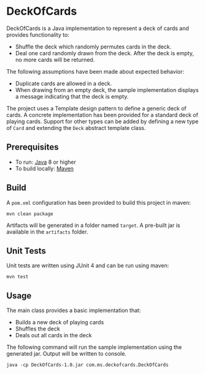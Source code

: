 # DeckOfCards

DeckOfCards is a Java implementation to represent a deck of cards and provides functionality to:
* Shuffle the deck which randomly permutes cards in the deck.
* Deal one card randomly drawn from the deck. After the deck is empty, no more cards will be returned.

The following assumptions have been made about expected behavior:
* Duplicate cards are allowed in a deck.
* When drawing from an empty deck, the sample implementation displays a message indicating that the deck is empty.

The project uses a Template design pattern to define a generic deck of cards. A concrete implementation has been provided for a standard deck of playing cards. Support for other types can be added by defining a new type of `Card` and extending the `Deck` abstract template class.

## Prerequisites

* To run: [Java](https://java.com/en/download/) 8 or higher
* To build locally: [Maven](https://maven.apache.org/download.cgi)

## Build
A `pom.xml` configuration has been provided to build this project in maven:
```
mvn clean package
```
Artifacts will be generated in a folder named `target`. A pre-built jar is available in the `artifacts` folder.

## Unit Tests
Unit tests are written using JUnit 4 and can be run using maven:
```
mvn test
```

## Usage

The main class provides a basic implementation that:
* Builds a new deck of playing cards
* Shuffles the deck
* Deals out all cards in the deck

The following command will run the sample implementation using the generated jar. Output will be written to console.

```java -cp DeckOfCards-1.0.jar com.ms.deckofcards.DeckOfCards```
